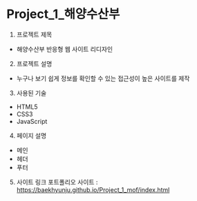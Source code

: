 # Project_1_해양수산부

1) 프로젝트 제목
- 해양수산부 반응형 웹 사이트 리디자인


2) 프로젝트 설명
- 누구나 보기 쉽게 정보를 확인할 수 있는 접근성이 높은 사이트를 제작


3) 사용된 기술
- HTML5
- CSS3
- JavaScript

 
4) 페이지 설명
- 메인
- 헤더
- 푸터


5) 사이트 링크
포트폴리오 사이트 : 
https://baekhyunju.github.io/Project_1_mof/index.html
